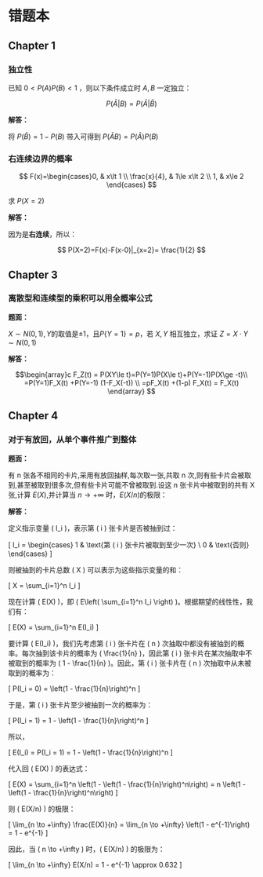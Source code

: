 # 错题本

## Chapter 1

### 独立性

已知 $0\lt P(A)P(B)\lt 1$ ，则以下条件成立时 $A,B$ 一定独立：

$$
P(\bar{A}|B)= P(\bar{A}|\bar{B})
$$

**解答：**

将 $P(\bar{B}) = 1-P(B)$ 带入可得到 $P(\bar{A}B) =P(\bar{A})P(B)$

### 右连续边界的概率

$$
F(x)=\begin{cases}0, & x\lt 1 \\ \frac{x}{4}, & 1\le x\lt 2  \\
 1, & x\le 2
\end{cases}
$$

求 $P(X=2)$

**解答：**

因为是**右连续**，所以：

$$
P(X=2)=F(x)-F(x-0)|_{x=2}= \frac{1}{2}
$$

## Chapter 3

### 离散型和连续型的乘积可以用全概率公式

**题面：**

$X\sim N(0,1), Y$的取值是$\pm 1$，且$P\{Y=1\}=p$，若 $X,Y$ 相互独立，求证 $Z=X\cdot Y \sim N(0,1)$ 

**解答：**

$$\begin{array}c
F_Z(t) = P(XY\le t)=P(Y=1)P(X\le t)+P(Y=-1)P(X\ge -t)\\
 =P(Y=1)F_X(t) +P(Y=-1) (1-F_X(-t)) \\
 =pF_X(t) +(1-p) F_X(t) = F_X(t)
\end{array}
$$




## Chapter 4

### 对于有放回，从单个事件推广到整体

**题面：**

有 n 张各不相同的卡片,采用有放回抽样,每次取一张,共取 n 次,则有些卡片会被取到,甚至被取到很多次,但有些卡片可能不曾被取到.设这 n 张卡片中被取到的共有 X 张,计算 $E(X)$,并计算当 $n \rightarrow +\infty$ 时，$E(X/n)$的极限：

**解答：**

定义指示变量 \( I_i \)，表示第 \( i \) 张卡片是否被抽到过：

\[
I_i = \begin{cases} 
1 & \text{第 \( i \) 张卡片被取到至少一次} \\
0 & \text{否则}
\end{cases}
\]

则被抽到的卡片总数 \( X \) 可以表示为这些指示变量的和：

\[
X = \sum_{i=1}^n I_i
\]

现在计算 \( E(X) \)，即 \( E\left( \sum_{i=1}^n I_i \right) \)。根据期望的线性性，我们有：

\[
E(X) = \sum_{i=1}^n E(I_i)
\]

要计算 \( E(I_i) \)，我们先考虑第 \( i \) 张卡片在 \( n \) 次抽取中都没有被抽到的概率。每次抽到该卡片的概率为 \( \frac{1}{n} \)，因此第 \( i \) 张卡片在某次抽取中不被取到的概率为 \( 1 - \frac{1}{n} \)。因此，第 \( i \) 张卡片在 \( n \) 次抽取中从未被取到的概率为：

\[
P(I_i = 0) = \left(1 - \frac{1}{n}\right)^n
\]

于是，第 \( i \) 张卡片至少被抽到一次的概率为：

\[
P(I_i = 1) = 1 - \left(1 - \frac{1}{n}\right)^n
\]

所以，

\[
E(I_i) = P(I_i = 1) = 1 - \left(1 - \frac{1}{n}\right)^n
\]

代入回 \( E(X) \) 的表达式：

\[
E(X) = \sum_{i=1}^n \left(1 - \left(1 - \frac{1}{n}\right)^n\right) = n \left(1 - \left(1 - \frac{1}{n}\right)^n\right)
\]


则 \( E(X/n) \) 的极限：

\[
\lim_{n \to +\infty} \frac{E(X)}{n} = \lim_{n \to +\infty} \left(1 - e^{-1}\right) = 1 - e^{-1}
\]

因此，当 \( n \to +\infty \) 时，\( E(X/n) \) 的极限为：

\[
\lim_{n \to +\infty} E(X/n) = 1 - e^{-1} \approx 0.632
\]

